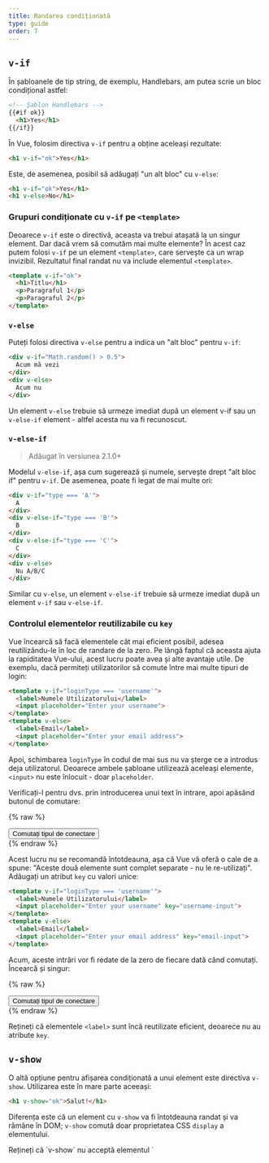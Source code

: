 ```yaml
---
title: Randarea condiționată
type: guide
order: 7
---
```


## `v-if`

În șabloanele de tip string, de exemplu, Handlebars, am putea scrie un bloc condițional astfel:

``` html
<!-- Șablon Handlebars -->
{{#if ok}}
  <h1>Yes</h1>
{{/if}}
```

În Vue, folosim directiva `v-if` pentru a obține aceleași rezultate:

``` html
<h1 v-if="ok">Yes</h1>
```

Este, de asemenea, posibil să adăugați "un alt bloc" cu `v-else`:

``` html
<h1 v-if="ok">Yes</h1>
<h1 v-else>No</h1>
```

### Grupuri condiționate cu `v-if` pe `<template>`

Deoarece `v-if` este o directivă, aceasta va trebui atașată la un singur element. Dar dacă vrem să comutăm mai multe elemente? În acest caz putem folosi `v-if` pe un element `<template>`, care servește ca un wrap invizibil. Rezultatul final randat nu va include elementul `<template>`.

``` html
<template v-if="ok">
  <h1>Titlu</h1>
  <p>Paragraful 1</p>
  <p>Paragraful 2</p>
</template>
```

### `v-else`

Puteți folosi directiva `v-else` pentru a indica un "alt bloc" pentru `v-if`:

``` html
<div v-if="Math.random() > 0.5">
  Acum mă vezi
</div>
<div v-else>
  Acum nu
</div>
```

Un element `v-else` trebuie să urmeze imediat după un element v-if sau un `v-else-if` element - altfel acesta nu va fi recunoscut.

### `v-else-if`

> Adăugat în versiunea 2.1.0+

Modelul `v-else-if`, așa cum sugerează și numele, servește drept "alt bloc if" pentru `v-if`. De asemenea, poate fi legat de mai multe ori:

```html
<div v-if="type === 'A'">
  A
</div>
<div v-else-if="type === 'B'">
  B
</div>
<div v-else-if="type === 'C'">
  C
</div>
<div v-else>
  Nu A/B/C
</div>
```

Similar cu `v-else`, un element `v-else-if` trebuie să urmeze imediat după un element `v-if` sau `v-else-if`.

### Controlul elementelor reutilizabile cu `key`

Vue încearcă să facă elementele cât mai eficient posibil, adesea reutilizându-le în loc de randare de la zero. Pe lângă faptul că aceasta ajuta la rapiditatea Vue-ului, acest lucru poate avea și alte avantaje utile. De exemplu, dacă permiteți utilizatorilor să comute între mai multe tipuri de login:

``` html
<template v-if="loginType === 'username'">
  <label>Numele Utilizatorului</label>
  <input placeholder="Enter your username">
</template>
<template v-else>
  <label>Email</label>
  <input placeholder="Enter your email address">
</template>
```

Apoi, schimbarea `loginType` în codul de mai sus nu va șterge ce a introdus deja utilizatorul. Deoarece ambele șabloane utilizează aceleași elemente, `<input>` nu este înlocuit - doar `placeholder`.

Verificați-l pentru dvs. prin introducerea unui text în intrare, apoi apăsând butonul de comutare:

{% raw %}
<div id="no-key-example" class="demo">
  <div>
    <template v-if="loginType === 'username'">
      <label>Numele Utilizatorului</label>
      <input placeholder="Enter your username">
    </template>
    <template v-else>
      <label>Email</label>
      <input placeholder="Enter your email address">
    </template>
  </div>
  <button @click="toggleLoginType">Comutați tipul de conectare</button>
</div>
<script>
new Vue({
  el: '#no-key-example',
  data: {
    loginType: 'username'
  },
  methods: {
    toggleLoginType: function () {
      return this.loginType = this.loginType === 'username' ? 'email' : 'username'
    }
  }
})
</script>
{% endraw %}

Acest lucru nu se recomandă întotdeauna, așa că Vue vă oferă o cale de a spune: "Aceste două elemente sunt complet separate - nu le re-utilizați". Adăugați un atribut `key` cu valori unice:

``` html
<template v-if="loginType === 'username'">
  <label>Numele Utilizatorului</label>
  <input placeholder="Enter your username" key="username-input">
</template>
<template v-else>
  <label>Email</label>
  <input placeholder="Enter your email address" key="email-input">
</template>
```

Acum, aceste intrări vor fi redate de la zero de fiecare dată când comutați. Încearcă și singur:

{% raw %}
<div id="key-example" class="demo">
  <div>
    <template v-if="loginType === 'username'">
      <label>Numele Utilizatorului</label>
      <input placeholder="Enter your username" key="username-input">
    </template>
    <template v-else>
      <label>Email</label>
      <input placeholder="Enter your email address" key="email-input">
    </template>
  </div>
  <button @click="toggleLoginType">Comutați tipul de conectare</button>
</div>
<script>
new Vue({
  el: '#key-example',
  data: {
    loginType: 'username'
  },
  methods: {
    toggleLoginType: function () {
      return this.loginType = this.loginType === 'username' ? 'email' : 'username'
    }
  }
})
</script>
{% endraw %}

Rețineți că elementele `<label>` sunt încă reutilizate eficient, deoarece nu au atribute `key`.

## `v-show`

O altă opțiune pentru afișarea condiționată a unui element este directiva `v-show`. Utilizarea este în mare parte aceeași:

``` html
<h1 v-show="ok">Salut!</h1>
```

Diferența este că un element cu `v-show` va fi întotdeauna randat și va rămâne în DOM; `v-show` comută doar proprietatea CSS `display` a elementului.

<p class="tip">Rețineți că `v-show` nu acceptă elementul `<template>`, nici nu funcționează cu `v-else`.</p>

## `v-if` vs `v-show`

`v-if` is "real" conditional rendering because it ensures that event listeners and child components inside the conditional block are properly destroyed and re-created during toggles.

`v-if` is also **lazy**: if the condition is false on initial render, it will not do anything - the conditional block won't be rendered until the condition becomes true for the first time.

In comparison, `v-show` is much simpler - the element is always rendered regardless of initial condition, with CSS-based toggling.

Generally speaking, `v-if` has higher toggle costs while `v-show` has higher initial render costs. So prefer `v-show` if you need to toggle something very often, and prefer `v-if` if the condition is unlikely to change at runtime.

## `v-if` with `v-for`

When used together with `v-if`, `v-for` has a higher priority than `v-if`. See the <a href="../guide/list.html#V-for-and-v-if">list rendering guide</a> for details.

